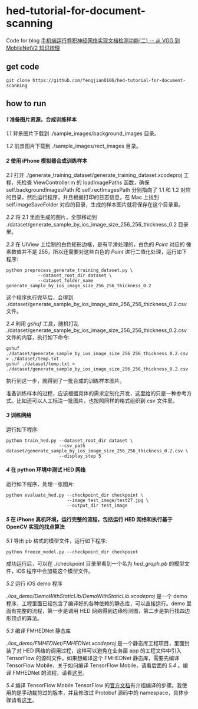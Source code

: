 # hed-tutorial-for-document-scanning
Code for blog [手机端运行卷积神经网络实现文档检测功能(二) -- 从 VGG 到 MobileNetV2 知识梳理](http://fengjian0106.github.io/2018/06/02/Document-Scanning-With-TensorFlow-And-OpenCV-Part-Two/)

## get code
```
git clone https://github.com/fengjian0106/hed-tutorial-for-document-scanning
```

## how to run
#### _1_ 准备图片资源，合成训练样本
_1.1_ 背景图片下载到 ./sample\_images/background\_images 目录。  

_1.2_ 前景图片下载到 ./sample\_images/rect\_images 目录。  

#### _2_ 使用 iPhone 模拟器合成训练样本
_2.1_ 打开 ./generate\_training\_dataset/generate\_training\_dataset.xcodeproj 工程，先检查 ViewController.m 的 loadImagePaths 函数，确保 self.backgroundImagesPath 和 self.rectImagesPath 分别指向了 1.1 和 1.2 对应的目录，然后运行程序，并且根据打印的日志信息，在 Mac 上找到 self.imageSaveFolder 对应的目录，生成的样本图片就将保存在这个目录里。  

_2.2_ 将 2.1 里面生成的图片，全部移动到 ./dataset/generate\_sample\_by\_ios\_image\_size\_256\_256\_thickness\_0.2 目录里。  

_2.3_ 在 UIView 上绘制的白色矩形边框，是有平滑处理的，白色的 *Point* 对应的 像素数值并不是 255，所以还需要对这些白色的 *Point* 进行二值化处理，运行如下程序:

```
python preprocess_generate_training_dataset.py \
			--dataset_root_dir dataset \
			--dataset_folder_name generate_sample_by_ios_image_size_256_256_thickness_0.2
```                                        

这个程序执行完毕后，会得到 ./dataset/generate\_sample\_by\_ios\_image\_size\_256\_256\_thickness\_0.2.csv 文件。

_2.4_ 利用 *gshuf* 工具，随机打乱 ./dataset/generate\_sample\_by\_ios\_image\_size\_256\_256\_thickness\_0.2.csv 文件的内容，执行如下命令:

```
gshuf ./dataset/generate_sample_by_ios_image_size_256_256_thickness_0.2.csv > ./dataset/temp.txt
gshuf ./dataset/temp.txt > ./dataset/generate_sample_by_ios_image_size_256_256_thickness_0.2.csv
```

执行到这一步，就得到了一批合成的训练样本图片。  

准备训练样本的过程，应该根据具体的需求定制化开发，这里给的只是一种参考方式。比如还可以人工标注一批图片，也按照同样的格式组织到 csv 文件里。

#### _3_ 训练网络
运行如下程序:

```
python train_hed.py --dataset_root_dir dataset \
                    --csv_path dataset/generate_sample_by_ios_image_size_256_256_thickness_0.2.csv \
                    --display_step 5
```


#### _4_ 在 python 环境中测试 HED 网络
运行如下程序，处理一张图片:

```
python evaluate_hed.py --checkpoint_dir checkpoint \
                       --image test_image/test27.jpg \
                       --output_dir test_image
```

#### _5_ 在 iPhone 真机环境，运行完整的流程，包括运行 HED 网络和执行基于 OpenCV 实现的找点算法
_5.1_ 导出 pb 格式的模型文件，运行如下程序:

```
python freeze_model.py --checkpoint_dir checkpoint
```

成功运行后，可以在 ./checkpoint 目录里看到一个名为 *hed_graph.pb* 的模型文件，iOS 程序中会加载这个模型文件。

_5.2_ 运行 iOS demo 程序  

*./ios\_demo/DemoWithStaticLib/DemoWithStaticLib.xcodeproj* 是一个 demo 程序，工程里面已经包含了编译好的各种依赖的静态库，可以直接运行。demo 里面有完整的流程，第一步是调用 HED 网络得到边缘检测图，第二步是执行找四边形顶点的算法。

_5.3_ 编译 FMHEDNet 静态库

*./ios\_demo/FMHEDNet/FMHEDNet.xcodeproj* 是一个静态库工程项目，里面封装了对 HED 网络的调用过程，这样可以避免在业务层 app 的工程文件中引入 TensorFlow 的源码文件。如果想编译这个 FMHEDNet 静态库，需要先编译 TensorFlow Mobile，关于如何编译 TensorFlow Mobile，请看后面的 _5.4_ 。编译 FMHEDNet 的流程，请看[这里](https://github.com/fengjian0106/hed-tutorial-for-document-scanning/blob/master/ios_demo/FMHEDNet/FMHEDNet/FMHEDNet.mm)。

_5.4_ 编译 TensorFlow Mobile
TensorFlow 的[官方文档](https://github.com/tensorflow/tensorflow/tree/master/tensorflow/contrib/makefile)有介绍编译的步骤。我使用的是手动裁剪过的版本，并且修改过 Protobuf 源码中的 namespace，具体步骤请看[这里](https://github.com/fengjian0106/hed-tutorial-for-document-scanning/blob/master/how_to_build_tensorflow_and_change_namespace_of_protobuf.txt)。


